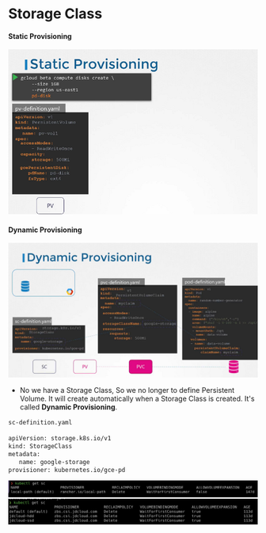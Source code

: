 # Storage Class

#### Static Provisioning

![class-18](../../images/class18.PNG)


#### Dynamic Provisioning

![class-19](../../images/class19.PNG)

- No we have a Storage Class, So we no longer to define Persistent Volume. It will create automatically when a Storage Class is created. It's called **Dynamic Provisioning**. 

```
sc-definition.yaml

apiVersion: storage.k8s.io/v1
kind: StorageClass
metadata:
   name: google-storage
provisioner: kubernetes.io/gce-pd
```

![class-19](../../images/sc1.jpg)
![class-19](../../images/sc2.jpg)